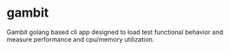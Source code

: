 # gambit
Gambit golang based cli app designed to load test functional behavior and measure performance and cpu/memory utilization.
